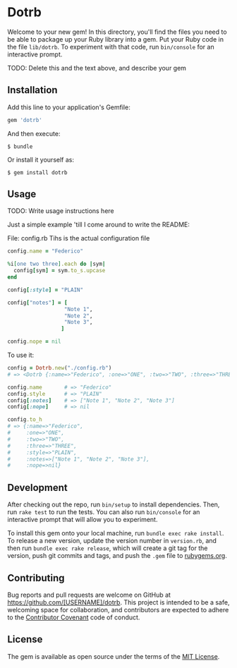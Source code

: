 # Dotrb

Welcome to your new gem! In this directory, you'll find the files you need to be able to package up your Ruby library into a gem. Put your Ruby code in the file `lib/dotrb`. To experiment with that code, run `bin/console` for an interactive prompt.

TODO: Delete this and the text above, and describe your gem

## Installation

Add this line to your application's Gemfile:

```ruby
gem 'dotrb'
```

And then execute:

    $ bundle

Or install it yourself as:

    $ gem install dotrb

## Usage

TODO: Write usage instructions here

Just a simple example 'till I come around to write the README:

File: config.rb
Tihs is the actual configuration file
```ruby
config.name = "Federico"

%i[one two three].each do |sym|
  config[sym] = sym.to_s.upcase
end

config[:style] = "PLAIN"

config["notes"] = [
                  "Note 1",
                  "Note 2",
                  "Note 3",
                 ]

config.nope = nil
```

To use it:

```ruby
config = Dotrb.new("./config.rb")
# => <Dotrb {:name=>"Federico", :one=>"ONE", :two=>"TWO", :three=>"THREE", :style=>"PLAIN", :notes=>["Note 1", "Note 2", "Note 3"], :nope=>nil}>

config.name       # => "Federico"
config.style      # => "PLAIN"
config[:notes]    # => ["Note 1", "Note 2", "Note 3"]
config[:nope]     # => nil

config.to_h
# => {:name=>"Federico",
#     :one=>"ONE",
#     :two=>"TWO",
#     :three=>"THREE",
#     :style=>"PLAIN",
#     :notes=>["Note 1", "Note 2", "Note 3"],
#     :nope=>nil}

```


## Development

After checking out the repo, run `bin/setup` to install dependencies. Then, run `rake test` to run the tests. You can also run `bin/console` for an interactive prompt that will allow you to experiment.

To install this gem onto your local machine, run `bundle exec rake install`. To release a new version, update the version number in `version.rb`, and then run `bundle exec rake release`, which will create a git tag for the version, push git commits and tags, and push the `.gem` file to [rubygems.org](https://rubygems.org).

## Contributing

Bug reports and pull requests are welcome on GitHub at https://github.com/[USERNAME]/dotrb. This project is intended to be a safe, welcoming space for collaboration, and contributors are expected to adhere to the [Contributor Covenant](http://contributor-covenant.org) code of conduct.


## License

The gem is available as open source under the terms of the [MIT License](http://opensource.org/licenses/MIT).

